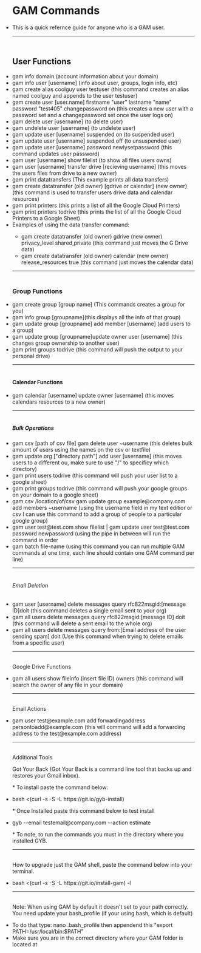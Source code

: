 <!DOCTYPE html>
 <html>

<head>
	<link rel="stylesheet" href="https://stackpath.bootstrapcdn.com/bootstrap/4.1.3/css/bootstrap.min.css" integrity="sha384-MCw98/SFnGE8fJT3GXwEOngsV7Zt27NXFoaoApmYm81iuXoPkFOJwJ8ERdknLPMO" crossorigin="anonymous">
</head>

<body>

	
<ul>


<h1>GAM Commands</h1>

<li>This is a quick refernce guide for anyone who is a GAM user.</li>


----------------------------------

<h2><br>User Functions</br></h2>
	

<li>gam info domain (account information about your domain)</li>

<li>gam info user [username] (info about user, groups, login info, etc)</li>

<li>gam create alias coolguy user testuser (this command creates an alias named coolguy and appends to the user testuser)</li>
	
<li>gam create user [user.name] firstname "user" lastname "name" password "test405"  changepassword on (this creates a new user with a password set and a changepassword set once the user logs on)</li>
	
<li>gam delete user [username] (to delete user)</li>

<li>gam undelete user [username] (to undelete user)</li>

<li>gam update user [username] suspended on (to suspended user)</li>

<li>gam update user [username] suspended off (to unsuspended user)</li>

<li>gam update user [username] password newlysetpassword (this command updates user password)</li>
	
<li>gam user [username] show filelist (to show all files users owns)</li>
	
<li>gam user [username] transfer drive [recieving username] (this moves the users files from drive to a new owner)</li>

<li>gam print datatransfers (This example prints all data transfers)</li>

<li>gam create datatransfer (old owner) [gdrive or calendar] (new owner) (this command is used to transfer users drive data and calendar resources)</li>

<li>gam print printers (this prints a list of all the Google Cloud Printers)</li>

<li>gam print printers todrive (this prints the list of all the Google Cloud Printers to a Google Sheet)</li>

<li>Examples of using the data transfer command:</li>

<ul type="circle">

<li>gam create datatransfer (old owner) gdrive (new owner) privacy_level shared,private (this command just moves the G Drive data)</li>

<li>gam create datatransfer (old owner) calendar (new owner) release_resources true (this command just moves the calendar data)</li>

</ul type="circle">

----------------------------------

<h3><br>Group Functions</br></h3>
	

<li>gam create group [group name] (This commands creates a group for you)</li>

<li>gam info group [groupname](this displays all the info of that group)</li>
	
<li>gam update group [groupname] add member [username] (add users to a group)</li>
	
<li>gam update group [groupname]update owner user [username] (this changes group ownership to another user)</li>

<li>gam print groups todrive (this command will push the output to your personal drive)</li>

----------------------------------

<h4><br>Calendar Functions</br></h4>	


<li>gam calendar [username] update owner [username] (this moves calendars resources to a new owner)</li>

----------------------------------	

<h5><br>Bulk Operations</br></h5>


<li>gam csv [path of csv file] gam delete user ~username (this deletes bulk amount of users using the names on the csv or textfile)</li>
	
<li>gam update org ["directory path"] add user [username] (this moves users to a different ou, make sure to use "/" to specificy which directory)</li>

<li>gam print users todrive (this command will push your user list to a google sheet)</li>

<li>gam print groups todrive (this command will push your google groups on your domain to a google sheet)</li>

<li>gam csv /location/of/csv gam update group example@company.com add members ~username (using the username field in my text editior or csv I can use this command to add a group of people to a particular google group)</li>

<li>gam user test@test.com show filelist | gam update user test@test.com password newpassword (using the pipe in between will run the command in order</li>

<li>gam batch file-name (using this command you can run multiple GAM commands at one time, each line should contain one GAM command per line) </li>

----------------------------------

<h6><br>Email Deletion</br></h6>


<li>gam user [username] delete messages query rfc822msgid:[message ID]doit (this command deletes a single email sent to your org)</li>
	
<li>gam all users delete messages query rfc822msgid:[message ID] doit (this command will delete a sent email to the whole org)</li>

<li>gam all users delete messages query from:[Email address of the user sending spam] doit (Use this command when trying to delete emails from a specific user)</li>

----------------------------------

<h7><br>Google Drive Functions</br></h7>


<li>gam all users show fileinfo (insert file ID) owners (this command will search the owner of any file in your domain)</li>


----------------------------------

<h8><br>Email Actions</br></h8>

<li>gam user test@example.com add forwardingaddress persontoadd@example.com (this will command will add a forwarding address to the test@example.com address)</li>

----------------------------------

<h9><br>Additional Tools</br></h9>

<p>Got Your Back (Got Your Back is a command line tool that backs up and restores your Gmail inbox).</p>

<p>* To install paste the command below:</p>


<li>bash <(curl -s -S -L https://git.io/gyb-install)</li>

<p> * Once Installed paste this command below to test install</p>

<li>gyb --email testemail@company.com --action estimate</li>

<p>* To note, to run the commands you must in the directory where you installed GYB.</p>

----------------------------------

<h10><br>How to upgrade just the GAM shell, paste the command below into your terminal.</h10></br>

<li>bash <(curl -s -S -L https://git.io/install-gam) -l</li>


----------------------------------

<h11><br>Note: When using GAM by default it doesn't set to your path correctly. You need update your bash_profile (if your using bash, which is default)</h11></br>

<li>To do that type: nano .bash_profile then appendend this "export PATH=/usr/local/bin:$PATH"</li>

<li>Make sure you are in the correct directory where your GAM folder is located at</li>
	
</ul>
	</body>

</html>
